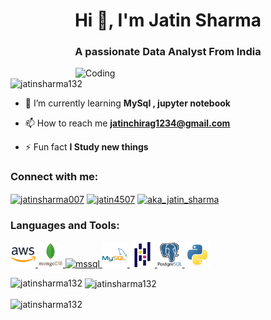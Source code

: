<h1 align="center">Hi 👋, I'm Jatin Sharma</h1>
<h3 align="center">A passionate Data Analyst From India</h3>

<img align="right" alt="Coding" width="400" src="https://dribbble.com/shots/16116886-Data-Inform-Illustration-Animation-Gif-Json/attachments/7969129?mode=media">

<p align="left"> <img src="https://komarev.com/ghpvc/?username=jatinsharma132&label=Profile%20views&color=0e75b6&style=flat" alt="jatinsharma132" /> </p>


- 🌱 I’m currently learning **MySql , jupyter notebook**

- 📫 How to reach me **jatinchirag1234@gmail.com**

- ⚡ Fun fact **I Study new things**

<h3 align="left">Connect with me:</h3>
<p align="left">

<a href="https://linkedin.com/in/jatinsharma007" target="blank"><img align="center" src="https://raw.githubusercontent.com/rahuldkjain/github-profile-readme-generator/master/src/images/icons/Social/linked-in-alt.svg" alt="jatinsharma007" height="30" width="40" /></a>
<a href="https://kaggle.com/jatin4507" target="blank"><img align="center" src="https://raw.githubusercontent.com/rahuldkjain/github-profile-readme-generator/master/src/images/icons/Social/kaggle.svg" alt="jatin4507" height="30" width="40" /></a>
<a href="https://instagram.com/aka_jatin_sharma" target="blank"><img align="center" src="https://raw.githubusercontent.com/rahuldkjain/github-profile-readme-generator/master/src/images/icons/Social/instagram.svg" alt="aka_jatin_sharma" height="30" width="40" /></a>
</p>

<h3 align="left">Languages and Tools:</h3>
<p align="left"> <a href="https://aws.amazon.com" target="_blank" rel="noreferrer"> <img src="https://raw.githubusercontent.com/devicons/devicon/master/icons/amazonwebservices/amazonwebservices-original-wordmark.svg" alt="aws" width="40" height="40"/> </a> <a href="https://www.mongodb.com/" target="_blank" rel="noreferrer"> <img src="https://raw.githubusercontent.com/devicons/devicon/master/icons/mongodb/mongodb-original-wordmark.svg" alt="mongodb" width="40" height="40"/> </a> <a href="https://www.microsoft.com/en-us/sql-server" target="_blank" rel="noreferrer"> <img src="https://www.svgrepo.com/show/303229/microsoft-sql-server-logo.svg" alt="mssql" width="40" height="40"/> </a> <a href="https://www.mysql.com/" target="_blank" rel="noreferrer"> <img src="https://raw.githubusercontent.com/devicons/devicon/master/icons/mysql/mysql-original-wordmark.svg" alt="mysql" width="40" height="40"/> </a> <a href="https://pandas.pydata.org/" target="_blank" rel="noreferrer"> <img src="https://raw.githubusercontent.com/devicons/devicon/2ae2a900d2f041da66e950e4d48052658d850630/icons/pandas/pandas-original.svg" alt="pandas" width="40" height="40"/> </a> <a href="https://www.postgresql.org" target="_blank" rel="noreferrer"> <img src="https://raw.githubusercontent.com/devicons/devicon/master/icons/postgresql/postgresql-original-wordmark.svg" alt="postgresql" width="40" height="40"/> </a> <a href="https://www.python.org" target="_blank" rel="noreferrer"> <img src="https://raw.githubusercontent.com/devicons/devicon/master/icons/python/python-original.svg" alt="python" width="40" height="40"/> </a> </p>

<p><img align="left" src="https://github-readme-stats.vercel.app/api/top-langs?username=jatinsharma132&show_icons=true&locale=en&layout=compact" alt="jatinsharma132" /></p>

<p>&nbsp;<img align="center" src="https://github-readme-stats.vercel.app/api?username=jatinsharma132&show_icons=true&locale=en" alt="jatinsharma132" /></p>

<p><img align="center" src="https://github-readme-streak-stats.herokuapp.com/?user=jatinsharma132&" alt="jatinsharma132" /></p>
